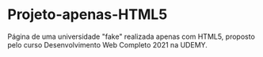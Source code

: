 # Projeto-apenas-HTML5
Página de uma universidade "fake" realizada apenas com HTML5, proposto pelo curso Desenvolvimento Web Completo 2021 na UDEMY.
